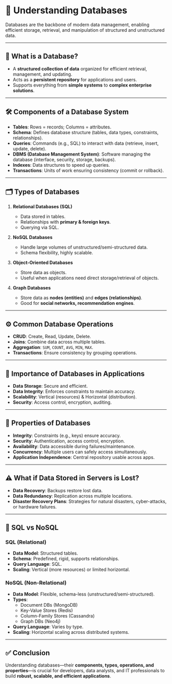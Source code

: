 # 📘 Understanding Databases

Databases are the backbone of modern data management, enabling efficient storage, retrieval, and manipulation of structured and unstructured data.

---

## 📌 What is a Database?
- A **structured collection of data** organized for efficient retrieval, management, and updating.  
- Acts as a **persistent repository** for applications and users.  
- Supports everything from **simple systems** to **complex enterprise solutions**.  

---

## 🛠️ Components of a Database System
- **Tables**: Rows = records; Columns = attributes.  
- **Schema**: Defines database structure (tables, data types, constraints, relationships).  
- **Queries**: Commands (e.g., SQL) to interact with data (retrieve, insert, update, delete).  
- **DBMS (Database Management System)**: Software managing the database (interface, security, storage, backups).  
- **Indexes**: Data structures to speed up queries.  
- **Transactions**: Units of work ensuring consistency (commit or rollback).  

---

## 🗂️ Types of Databases
1. **Relational Databases (SQL)**  
   - Data stored in tables.  
   - Relationships with **primary & foreign keys**.  
   - Querying via SQL.  

2. **NoSQL Databases**  
   - Handle large volumes of unstructured/semi-structured data.  
   - Schema flexibility, highly scalable.  

3. **Object-Oriented Databases**  
   - Store data as objects.  
   - Useful when applications need direct storage/retrieval of objects.  

4. **Graph Databases**  
   - Store data as **nodes (entities)** and **edges (relationships)**.  
   - Good for **social networks, recommendation engines**.  

---

## ⚙️ Common Database Operations
- **CRUD**: Create, Read, Update, Delete.  
- **Joins**: Combine data across multiple tables.  
- **Aggregation**: `SUM`, `COUNT`, `AVG`, `MIN`, `MAX`.  
- **Transactions**: Ensure consistency by grouping operations.  

---

## 🚀 Importance of Databases in Applications
- **Data Storage**: Secure and efficient.  
- **Data Integrity**: Enforces constraints to maintain accuracy.  
- **Scalability**: Vertical (resources) & Horizontal (distribution).  
- **Security**: Access control, encryption, auditing.  

---

## 🔑 Properties of Databases
- **Integrity**: Constraints (e.g., keys) ensure accuracy.  
- **Security**: Authentication, access control, encryption.  
- **Availability**: Data accessible during failures/maintenance.  
- **Concurrency**: Multiple users can safely access simultaneously.  
- **Application Independence**: Central repository usable across apps.  

---

## ⚠️ What if Data Stored in Servers is Lost?
- **Data Recovery**: Backups restore lost data.  
- **Data Redundancy**: Replication across multiple locations.  
- **Disaster Recovery Plans**: Strategies for natural disasters, cyber-attacks, or hardware failures.  

---

## 🔄 SQL vs NoSQL

### SQL (Relational)
- **Data Model**: Structured tables.  
- **Schema**: Predefined, rigid, supports relationships.  
- **Query Language**: SQL.  
- **Scaling**: Vertical (more resources) or limited horizontal.  

### NoSQL (Non-Relational)
- **Data Model**: Flexible, schema-less (unstructured/semi-structured).  
- **Types**:  
  - Document DBs (MongoDB)  
  - Key-Value Stores (Redis)  
  - Column-Family Stores (Cassandra)  
  - Graph DBs (Neo4j)  
- **Query Language**: Varies by type.  
- **Scaling**: Horizontal scaling across distributed systems.  

---

## ✅ Conclusion
Understanding databases—their **components, types, operations, and properties**—is crucial for developers, data analysts, and IT professionals to build **robust, scalable, and efficient applications**.
